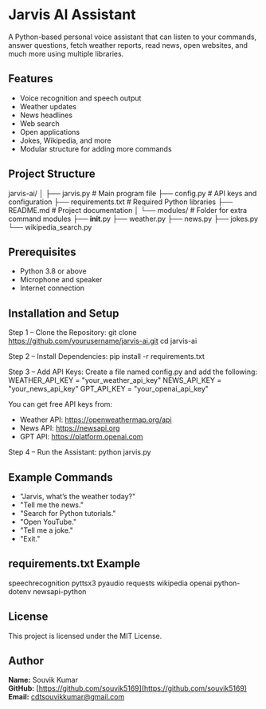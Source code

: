 # Jarvis AI Assistant

A Python-based personal voice assistant that can listen to your commands, answer questions, fetch weather reports, read news, open websites, and much more using multiple libraries.

## Features
- Voice recognition and speech output
- Weather updates
- News headlines
- Web search
- Open applications
- Jokes, Wikipedia, and more
- Modular structure for adding more commands

## Project Structure
jarvis-ai/
│
├── jarvis.py              # Main program file
├── config.py              # API keys and configuration
├── requirements.txt       # Required Python libraries
├── README.md              # Project documentation
│
└── modules/               # Folder for extra command modules
    ├── __init__.py
    ├── weather.py
    ├── news.py
    ├── jokes.py
    └── wikipedia_search.py

## Prerequisites
- Python 3.8 or above
- Microphone and speaker
- Internet connection

## Installation and Setup

Step 1 – Clone the Repository:
git clone https://github.com/yourusername/jarvis-ai.git
cd jarvis-ai

Step 2 – Install Dependencies:
pip install -r requirements.txt

Step 3 – Add API Keys:
Create a file named config.py and add the following:
WEATHER_API_KEY = "your_weather_api_key"
NEWS_API_KEY = "your_news_api_key"
GPT_API_KEY = "your_openai_api_key"

You can get free API keys from:
- Weather API: https://openweathermap.org/api
- News API: https://newsapi.org
- GPT API: https://platform.openai.com

Step 4 – Run the Assistant:
python jarvis.py

## Example Commands
- "Jarvis, what’s the weather today?"
- "Tell me the news."
- "Search for Python tutorials."
- "Open YouTube."
- "Tell me a joke."
- "Exit."

## requirements.txt Example
speechrecognition
pyttsx3
pyaudio
requests
wikipedia
openai
python-dotenv
newsapi-python

## License
This project is licensed under the MIT License.

## Author
**Name:** Souvik Kumar  
**GitHub:** [https://github.com/souvik5169](https://github.com/souvik5169)  
**Email:** cdtsouvikkumar@gmail.com
